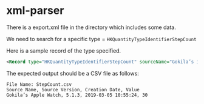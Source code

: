 # xml-parser
There is a export.xml file in the directory which includes some data. 

We need to search for a specific type = `HKQuantityTypeIdentifierStepCount`

Here is a sample record of the type specified. 

```xml
<Record type="HKQuantityTypeIdentifierStepCount" sourceName="Gokila’s iPhone" sourceVersion="11.2.1" device="&lt;&lt;HKDevice: 0x28090a440&gt;, name:iPhone, manufacturer:Apple, model:iPhone, hardware:iPhone10,1, software:11.2.1&gt;" unit="count" creationDate="2018-01-26 14:50:05 -0500" startDate="2018-01-26 14:16:39 -0500" endDate="2018-01-26 14:24:29 -0500" value="20"/>
```

The expected output should be a CSV file as follows:
 
```
File Name: StepCount.csv
Source Name, Source Version, Creation Date, Value
Gokila’s Apple Watch, 5.1.3, 2019-03-05 10:55:24, 30
```
